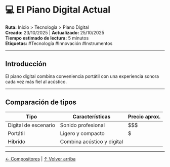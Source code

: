 # 💻 El Piano Digital Actual
**Ruta:** Inicio > Tecnología > Piano Digital  
**Creado:** 23/10/2025 | **Actualizado:** 25/10/2025  
**Tiempo estimado de lectura:** 5 minutos  
**Etiquetas:** #Tecnología #Innovación #Instrumentos

---

## Introducción
El piano digital combina conveniencia portátil con una experiencia sonora cada vez más fiel al acústico.

---

## Comparación de tipos
| Tipo | Características | Precio aprox. |
|------|------------------|----------------|
| Digital de escenario | Sonido profesional | $$$ |
| Portátil | Ligero y compacto | $ |
| Híbrido | Combina acústico y digital | $$$$ |

---


[← Compositores](articulo-4.md) | [↑ Volver arriba](#💻-el-piano-digital-actual)

